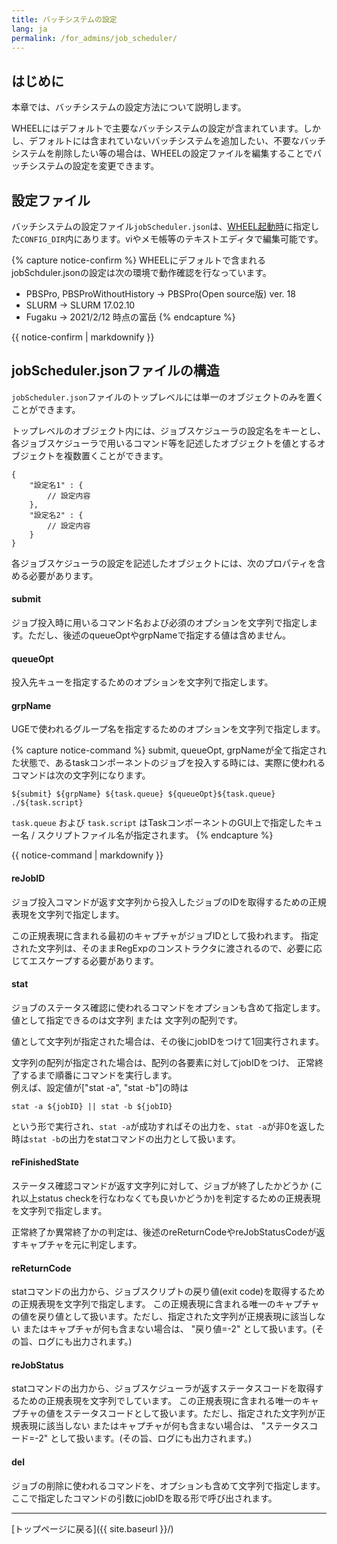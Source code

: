 ```yaml
---
title: バッチシステムの設定
lang: ja
permalink: /for_admins/job_scheduler/
---
```


## はじめに
本章では、バッチシステムの設定方法について説明します。

WHEELにはデフォルトで主要なバッチシステムの設定が含まれています。しかし、デフォルトには含まれていないバッチシステムを追加したい、不要なバッチシステムを削除したい等の場合は、WHEELの設定ファイルを編集することでバッチシステムの設定を変更できます。

## 設定ファイル
バッチシステムの設定ファイル`jobScheduler.json`は、[WHEEL起動時](../how_to_boot/#起動方法)に指定した`CONFIG_DIR`内にあります。viやメモ帳等のテキストエディタで編集可能です。

{% capture notice-confirm %}
WHEELにデフォルトで含まれるjobSchduler.jsonの設定は次の環境で動作確認を行なっています。
- PBSPro, PBSProWithoutHistory  -> PBSPro(Open source版) ver. 18
- SLURM -> SLURM 17.02.10
- Fugaku -> 2021/2/12 時点の富岳
{% endcapture %}
<div class="notice--info">
  {{ notice-confirm | markdownify }}
</div>

## jobScheduler.jsonファイルの構造
`jobScheduler.json`ファイルのトップレベルには単一のオブジェクトのみを置くことができます。

トップレベルのオブジェクト内には、ジョブスケジューラの設定名をキーとし、各ジョブスケジューラで用いるコマンド等を記述したオブジェクトを値とするオブジェクトを複数置くことができます。

```
{
    "設定名1" : {
        // 設定内容
    },
    "設定名2" : {
        // 設定内容
    }
}
```

各ジョブスケジューラの設定を記述したオブジェクトには、次のプロパティを含める必要があります。

#### submit
ジョブ投入時に用いるコマンド名および必須のオプションを文字列で指定します。ただし、後述のqueueOptやgrpNameで指定する値は含めません。

#### queueOpt
投入先キューを指定するためのオプションを文字列で指定します。

#### grpName
UGEで使われるグループ名を指定するためのオプションを文字列で指定します。

{% capture notice-command %}
submit, queueOpt, grpNameが全て指定された状態で、あるtaskコンポーネントのジョブを投入する時には、実際に使われるコマンドは次の文字列になります。

`${submit} ${grpName} ${task.queue} ${queueOpt}${task.queue} ./${task.script}`

`task.queue` および `task.script` はTaskコンポーネントのGUI上で指定したキュー名 / スクリプトファイル名が指定されます。
{% endcapture %}
<div class="notice--info">
  {{ notice-command | markdownify }}
</div>

#### reJobID
ジョブ投入コマンドが返す文字列から投入したジョブのIDを取得するための正規表現を文字列で指定します。

この正規表現に含まれる最初のキャプチャがジョブIDとして扱われます。
指定された文字列は、そのままRegExpのコンストラクタに渡されるので、必要に応じてエスケープする必要があります。

#### stat
ジョブのステータス確認に使われるコマンドをオプションも含めて指定します。
値として指定できるのは文字列 または 文字列の配列です。

値として文字列が指定された場合は、その後にjobIDをつけて1回実行されます。

文字列の配列が指定された場合は、配列の各要素に対してjobIDをつけ、
正常終了するまで順番にコマンドを実行します。  
例えば、設定値が["stat -a", "stat -b"]の時は

`stat -a ${jobID} || stat -b ${jobID}`

という形で実行され、`stat -a`が成功すればその出力を、`stat -a`が非0を返した時は`stat -b`の出力をstatコマンドの出力として扱います。

#### reFinishedState
ステータス確認コマンドが返す文字列に対して、ジョブが終了したかどうか
(これ以上status checkを行なわなくても良いかどうか)を判定するための正規表現を文字列で指定します。

正常終了か異常終了かの判定は、後述のreReturnCodeやreJobStatusCodeが返すキャプチャを元に判定します。

#### reReturnCode
statコマンドの出力から、ジョブスクリプトの戻り値(exit code)を取得するための正規表現を文字列で指定します。
この正規表現に含まれる唯一のキャプチャの値を戻り値として扱います。ただし、指定された文字列が正規表現に該当しない
またはキャプチャが何も含まない場合は、 "戻り値=-2" として扱います。(その旨、ログにも出力されます。)

#### reJobStatus
statコマンドの出力から、ジョブスケジューラが返すステータスコードを取得するための正規表現を文字列でしています。
この正規表現に含まれる唯一のキャプチャの値をステータスコードとして扱います。ただし、指定された文字列が正規表現に該当しない
またはキャプチャが何も含まない場合は、 "ステータスコード=-2" として扱います。(その旨、ログにも出力されます。)

#### del
ジョブの削除に使われるコマンドを、オプションも含めて文字列で指定します。
ここで指定したコマンドの引数にjobIDを取る形で呼び出されます。


--------
[トップページに戻る]({{ site.baseurl }}/)
